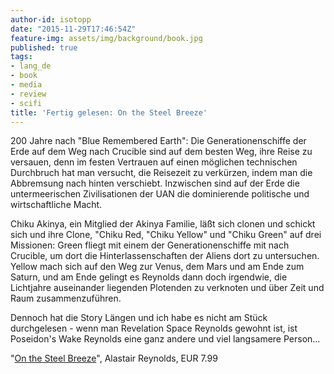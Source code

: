 ```yaml
---
author-id: isotopp
date: "2015-11-29T17:46:54Z"
feature-img: assets/img/background/book.jpg
published: true
tags:
- lang_de
- book
- media
- review
- scifi
title: 'Fertig gelesen: On the Steel Breeze'
---
```

200 Jahre nach "Blue Remembered Earth": Die Generationenschiffe der Erde auf dem Weg nach Crucible sind auf dem besten Weg, ihre Reise zu versauen, denn im festen Vertrauen auf einen möglichen technischen Durchbruch hat man versucht, die Reisezeit zu verkürzen, indem man die Abbremsung nach hinten verschiebt. Inzwischen sind auf der Erde die untermeerischen Zivilisationen der UAN die dominierende politische und wirtschaftliche Macht.

Chiku Akinya, ein Mitglied der Akinya Familie, läßt sich clonen und schickt sich und ihre Clone, "Chiku Red, "Chiku Yellow" und "Chiku Green" auf drei Missionen: Green fliegt mit einem der Generationenschiffe mit nach Crucible, um dort die Hinterlassenschaften der Aliens dort zu untersuchen. Yellow mach sich auf den Weg zur Venus, dem Mars und am Ende zum Saturn, und am Ende gelingt es Reynolds dann doch irgendwie, die Lichtjahre auseinander liegenden Plotenden zu verknoten und über Zeit und Raum zusammenzuführen.

Dennoch hat die Story Längen und ich habe es nicht am Stück durchgelesen - wenn man Revelation Space Reynolds gewohnt ist, ist Poseidon's Wake Reynolds eine ganz andere und viel langsamere Person…

"[On the Steel Breeze](https://www.amazon.de/Steel-Breeze-Poseidons-Children-ebook/dp/B00C74SHMU)", Alastair Reynolds, EUR 7.99

